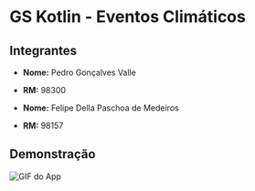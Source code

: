 # GS Kotlin - Eventos Climáticos

## Integrantes

- **Nome:** Pedro Gonçalves Valle
- **RM:** 98300

- **Nome:** Felipe Della Paschoa de Medeiros
- **RM:** 98157

## Demonstração

![GIF do App](assets/teste.gif)